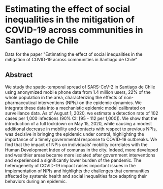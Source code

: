 # Estimating the effect of social inequalities in the mitigation of COVID-19 across communities in Santiago de Chile
Data for the paper "Estimating the effect of social inequalities in the mitigation of COVID-19 across communities in Santiago de Chile"

## Abstract
We study the spatio-temporal spread of SARS-CoV-2 in Santiago de Chile using anonymized mobile phone data from 1.4 million users, 22% of the whole population in the area, characterizing the effects of non-pharmaceutical interventions (NPIs) on the epidemic dynamics. We integrate these data into a mechanistic epidemic model calibrated on surveillance data. As of August 1, 2020, we estimate a detection rate of 102 cases per 1,000 infections (90% CI: [95 - 112 per 1,000]). We show that the introduction of a full lockdown on May 15, 2020, while causing a modest additional decrease in mobility and contacts with respect to previous NPIs, was decisive in bringing the epidemic under control, highlighting the importance of a timely governmental response to COVID-19 outbreaks. We find that the impact of NPIs on individuals' mobility correlates with the Human Development Index of comunas in the city. Indeed, more developed and wealthier areas became more isolated after government interventions and experienced a significantly lower burden of the pandemic. The heterogeneity of COVID-19 impact raises important issues in the implementation of NPIs and highlights the challenges that communities affected by systemic health and social inequalities face adapting their behaviors during an epidemic.
